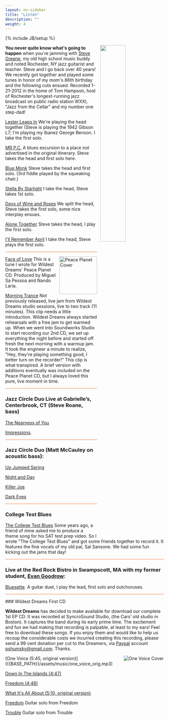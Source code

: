 ```yaml
---
layout: no-sidebar
title: "Listen"
description: ""
weight: 4
---
```

{% include JB/setup %}
<style type="text/css">
	hr {
		background:#F87431; border:0; height:1px;
	}
	
	img {
		padding-left: 10px;
	}
</style>

<div class="side-image">
	<img src="{{ BASE_PATH }}/assets/images/steve-and-paul.jpg"  style="float:right; width:40%; height:40%; "/>
</div>

__You never quite know what's going to happen__ when you're jamming with [Steve Greene](http://www.stevegreene.com/), my old high school music buddy and noted Rochester, NY jazz guitarist and teacher. Steve and I go back over 40 years! We recently got together and played some tunes in honor of my mom's 86th birthday and the following cuts ensued. Recorded 1-21-2012 in the home of Tom Hampson, host of Rochester's longest-running jazz broadcast on public radio station WXXI, "Jazz from the Cellar" and my number one step-dad!


[Lester Leaps In]({{BASE_PATH}}/assets/music/Lester%20Leaps%20In.mp3) We're playing the head together (Steve is playing the 1942 Gibson L7; I'm playing my Ibanez George Benson. I take the first solo.

[MR P.C.]({{BASE_PATH}}/assets/music/MR%20P.C.mp3) A blues excursion to a place not advertised in the original itinerary. Steve takes the head and first solo here.

[Blue Monk]({{BASE_PATH}}/assets/music/Blue%20Monk.mp3) Steve takes the head and first solo. (3rd fiddle played by the squeaking chair.)

[Stella By Starlight]({{BASE_PATH}}/assets/music/Stella%20By%20Starlight.mp3) I take the head, Steve takes 1st solo.

[Days of Wine and Roses]({{BASE_PATH}}/assets/music/Days%20of%20Wine%20and%20Roses.mp3) We split the head, Steve takes the first solo, some nice interplay ensues. 

[Alone Together]({{BASE_PATH}}/assets/music/Alone%20Together.mp3) Steve takes the head, I play the first solo.

[I'll Remember April]({{BASE_PATH}}/assets/music/I'll%20Remember%20April.mp3) I take the head, Steve plays the first solo.

<hr/>

<img src="{{BASE_PATH}}/assets/images/pp_cover.jpg" style="float:right; height: 120px; width: auto;" alt="Peace Planet Cover"/>

[Face of Love]({{BASE_PATH}}/assets/music/faceoflove.mp3) This is a tune I wrote for Wildest Dreams' Peace Planet CD. Produced by Miguel Sa Pessoa and Nando Laria.

[Morning Trance]({{BASE_PATH}}/assets/music/morning_trance.mp3) 
Not previously released, live jam from Wildest Dreams studio sessions, live to two track (11 minutes). This clip needs a little introduction. Wildest Dreams always started rehearsals with a free jam to get warmed up. When we went into Soundworks Studio to start recording our 2nd CD, we set up everything the night before and started off fresh the next morning with a warmup jam. It took the engineer a minute to realize, "Hey, they're playing something good, I better turn on the recorder!" This clip is what transpired. A brief version with additions eventually was included on the Peace Planet CD, but I always loved this pure, live moment in time.


<hr/>

### Jazz Circle Duo Live at Gabrielle’s, Centerbrook, CT (Steve Roane, bass)


[The Nearness of You]({{BASE_PATH}}/assets/music/The%20Nearness%20of%20You.mp3)

[Impressions]({{BASE_PATH}}/assets/music/Impressions.mp3).

<hr/>

### Jazz Circle Duo (Matt McCauley on acoustic bass):

[Up Jumped Spring]({{BASE_PATH}}/assets/music/Up%20Jumped%20Spring.mp3) 

[Night and Day]({{BASE_PATH}}/assets/music/Night%20And%20Day.mp3)

[Killer Joe]({{BASE_PATH}}/assets/music/Killer%20Joe.mp3)

[Dark Eyes]({{BASE_PATH}}/assets/music/Dark%20Eyes.mp3)

<hr/>

### College Test Blues 

[The College Test Blues]({{BASE_PATH}}/assets/music/college_test_blues.mp3) Some years ago, a friend of mine asked me to produce a theme song for his SAT test prep video. So I wrote "The College Test Blues" and got some friends together to record it. It features the fine vocals of my old pal, Sal Sansone. We had some fun kicking out the jams that day!

<hr/>

### Live at the Red Rock Bistro in Swampscott, MA with my former student, [Evan Goodrow](http://www.EvanGoodrow.com): 

[Bluesette]({{BASE_PATH}}/assets/music/bluesette.mp3). A guitar duet, I play the lead, first solo and outchoruses.



<hr/>
### Wildest Dreams First CD

**Wildest Dreams** has decided to make available for download our complete 1st EP CD. It was recorded at SyncroSound Studio, (the Cars’ old studio in Boston). It captures the band during its early prime time. The excitement and fun we had making that recording is palpable, at least to my ears! Feel free to download these songs. If you enjoy them and would like to help us recoup the considerable costs we incurred creating this recording, please send a 99 cent donation per cut to the Dreamers, via [Paypal](http://www.paypal.com) account pshumsky@gmail.com. Thanks.

<img src="{{BASE_PATH}}/assets/images/one_voice_cover.gif" style="float:right" alt="One Voice Cover"/>
[One Voice  (5:45, original version)]({{BASE_PATH}}/assets/music/one_voice_orig.mp3)

[Down In The Islands (4:47)]({{BASE_PATH}}/assets/music/down_in_the_islands.mp3)

[Freedom (4:48)]({{BASE_PATH}}/assets/music/freedom_orig.mp3)

[What It's All About (5:10, original version)]({{BASE_PATH}}/assets/music/what_it's_all_about.mp3)

[Freedom]({{BASE_PATH}}/assets/music/freedomclip.mp3) Guitar solo from Freedom

[Trouble]({{BASE_PATH}}/assets/music/trouble.mp3) Guitar solo from Trouble

